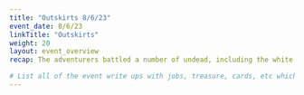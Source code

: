 ```yaml
---
title: "Outskirts 8/6/23"
event_date: 8/6/23
linkTitle: "Outskirts"
weight: 20
layout: event_overview
recap: The adventurers battled a number of undead, including the white bone.  This combat was difficult and almost killed some of the town.  The adventurers feel the white bone is too powerful for them to deal with currently.  A number of random townsfolk traveled to the outskirts to see what was going on.  A traveling merchant, Van Mullins was found to be a merchant of "sniffle shits" a blatant rip off of smelling salts.  Van Mullins was then determined to be a member of the thieves guild that created the doll golems to attack kinfolk and was interrogated.  During the interrogation and spirit showed up behind him and murdered him through a tattoo on his back.  The adventurers were able to fix a problem with the fire elementals (capturing lightning in a bottle) and an economic crisis by returning resources from a goblin camp to the craft guild.

# List all of the event write ups with jobs, treasure, cards, etc which can be used to generate the treasure and track the events.  They should probably be laid out similar to the schedule page.
---
```


### 















